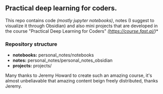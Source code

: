 ## Practical deep learning for coders.

This repo contains code *(mostly jupyter notebooks)*, notes (I suggest to visualize it through Obsidian) and also mini projects that are developed in the course "Practical Deep Learning for Coders" *(https://course.fast.ai/)**

### Repository structure
- **notebooks:** personal_notes/notebooks
- **notes:** personal_notes/personal_notes_obsidian
- **projects:** projects/


Many thanks to Jeremy Howard to create such an amazing course, it's almost unbeliavable that amazing content beign freely distributed, thanks Jeremy.

